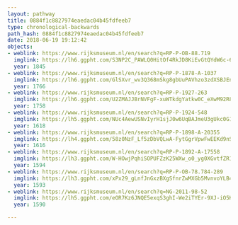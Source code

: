 ```yaml
---
layout: pathway
title: 0884f1c8827974eaedac04b45fdfeeb7
type: chronological-backwards
path_hash: 0884f1c8827974eaedac04b45fdfeeb7
date: 2018-06-19 19:12:42
objects:
- weblink: https://www.rijksmuseum.nl/en/search?q=RP-P-OB-88.719
  imglink: https://lh6.ggpht.com/S3NP2C_PAWLQ0HitOf4RkJD8KiEvGtQYdW6c-6mNOYRqo5QxemwVMZspWAlDrJFrIzHriJwCph-fSlBZ2NYTk2vDaIM=s200
  year: 1845
- weblink: https://www.rijksmuseum.nl/en/search?q=RP-P-1878-A-1037
  imglink: https://lh6.ggpht.com/GlSXvr_wv3Q368mSkg8gbUuPAVhzo3zdXSBJEnCXynqFHk-6uKNWy3q0s0ZiN1iIdhiMWvtwLw-PUd_ltEX9fSpLP9w=s200
  year: 1766
- weblink: https://www.rijksmuseum.nl/en/search?q=RP-P-1927-263
  imglink: https://lh6.ggpht.com/U2ZMAJJBrNVFgF-xuWTkdgYatkw0C_eXwM92R85fe3_KkMwQVzI26r9Ro55PDwChPzsuVbK_i6O3QgDitNqph3TiZqs=s200
  year: 1758
- weblink: https://www.rijksmuseum.nl/en/search?q=RP-P-1924-548
  imglink: https://lh5.ggpht.com/NUc4AewUSNvIyrH1sjJ0w6UqBAJmeU3gUkc0G171WmjwaTaljh32H8yIOKsHgcN5WV4JvmDThYn6xxcZrUM4fq1jbZ4=s200
  year: 1618
- weblink: https://www.rijksmuseum.nl/en/search?q=RP-P-1898-A-20355
  imglink: https://lh4.ggpht.com/58z0NzF_Lf5zDbVQLwA-FytGgrVpwFwEEKd9nSPTrtSxku6lxhjVXFdDtttTuSTlnujhT6rSz52ZidUPQ-NqurMNVg=s200
  year: 1616
- weblink: https://www.rijksmuseum.nl/en/search?q=RP-P-1892-A-17558
  imglink: https://lh3.ggpht.com/W-HOwjPqhiSOPUFZzK25WXw_o0_yg0XGvtfZR102rWlnttepPXAFPQ0wDmRGLlKM7I84JYbiAc0w82BMD9KGeh_rpWJW=s200
  year: 1594
- weblink: https://www.rijksmuseum.nl/en/search?q=RP-P-OB-78.784-289
  imglink: https://lh3.ggpht.com/xPx29_gLnfJnGxzBXgSfnrZwMXGb5MvnvoYLB4hKIXe67ki17nIAQbhA5t6JJj9YnIF4fYWvHUeO9xDyShoajJZ41g=s200
  year: 1593
- weblink: https://www.rijksmuseum.nl/en/search?q=NG-2011-98-52
  imglink: https://lh5.ggpht.com/eOR7Kz6JNQE5exqS3ghI-We2iTYEr-9XJ-iO5Kx04oeHACMvWje3iLqT3bHs5C_DfLdeq1nX6lOOGjcBr4BXClEewp_Y=s200
  year: 1590

---
```


